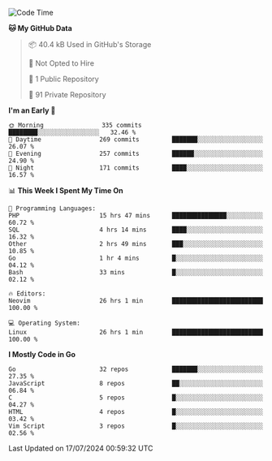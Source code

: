 
<!--START_SECTION:waka-->
![Code Time](http://img.shields.io/badge/Code%20Time-5%2C060%20hrs%2033%20mins-blue)

**🐱 My GitHub Data** 

> 📦 40.4 kB Used in GitHub's Storage 
 > 
> 🚫 Not Opted to Hire
 > 
> 📜 1 Public Repository 
 > 
> 🔑 91 Private Repository 
 > 
**I'm an Early 🐤** 

```text
🌞 Morning                335 commits         ████████░░░░░░░░░░░░░░░░░   32.46 % 
🌆 Daytime                269 commits         ███████░░░░░░░░░░░░░░░░░░   26.07 % 
🌃 Evening                257 commits         ██████░░░░░░░░░░░░░░░░░░░   24.90 % 
🌙 Night                  171 commits         ████░░░░░░░░░░░░░░░░░░░░░   16.57 % 
```


📊 **This Week I Spent My Time On** 

```text
💬 Programming Languages: 
PHP                      15 hrs 47 mins      ███████████████░░░░░░░░░░   60.72 % 
SQL                      4 hrs 14 mins       ████░░░░░░░░░░░░░░░░░░░░░   16.32 % 
Other                    2 hrs 49 mins       ███░░░░░░░░░░░░░░░░░░░░░░   10.85 % 
Go                       1 hr 4 mins         █░░░░░░░░░░░░░░░░░░░░░░░░   04.12 % 
Bash                     33 mins             █░░░░░░░░░░░░░░░░░░░░░░░░   02.12 % 

🔥 Editors: 
Neovim                   26 hrs 1 min        █████████████████████████   100.00 % 

💻 Operating System: 
Linux                    26 hrs 1 min        █████████████████████████   100.00 % 
```

**I Mostly Code in Go** 

```text
Go                       32 repos            ███████░░░░░░░░░░░░░░░░░░   27.35 % 
JavaScript               8 repos             ██░░░░░░░░░░░░░░░░░░░░░░░   06.84 % 
C                        5 repos             █░░░░░░░░░░░░░░░░░░░░░░░░   04.27 % 
HTML                     4 repos             █░░░░░░░░░░░░░░░░░░░░░░░░   03.42 % 
Vim Script               3 repos             █░░░░░░░░░░░░░░░░░░░░░░░░   02.56 % 
```




 Last Updated on 17/07/2024 00:59:32 UTC
<!--END_SECTION:waka-->
